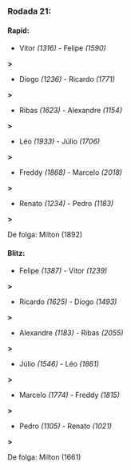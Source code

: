 ### Rodada 21:

#### Rapid:

* Vitor *(1316)*     -     Felipe *(1590)*

 **>** 
* Diogo *(1236)*     -     Ricardo *(1771)*

 **>** 
* Ribas *(1623)*     -     Alexandre *(1154)*

 **>** 
* Léo *(1933)*     -     Júlio *(1706)*

 **>** 
* Freddy *(1868)*     -     Marcelo *(2018)*

 **>** 
* Renato *(1234)*     -     Pedro *(1183)*

 **>** 

De folga: Milton (1892)

#### Blitz:

* Felipe *(1387)*     -     Vitor *(1239)*

 **>** 
* Ricardo *(1625)*     -     Diogo *(1493)*

 **>** 
* Alexandre *(1183)*     -     Ribas *(2055)*

 **>** 
* Júlio *(1546)*     -     Léo *(1861)*

 **>** 
* Marcelo *(1774)*     -     Freddy *(1815)*

 **>** 
* Pedro *(1105)*     -     Renato *(1021)*

 **>** 

De folga: Milton (1661)

